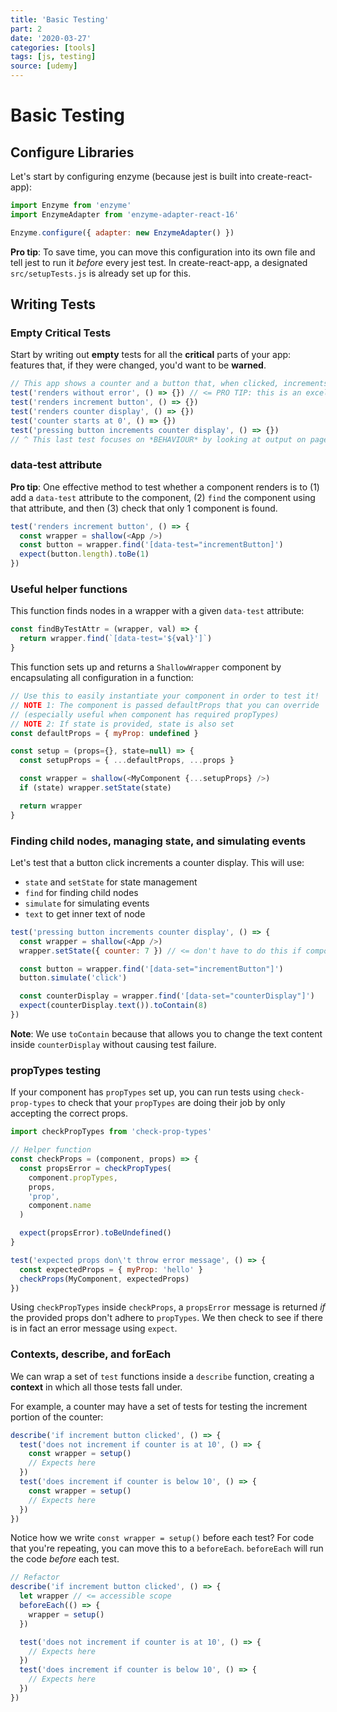 ```yaml
---
title: 'Basic Testing'
part: 2
date: '2020-03-27'
categories: [tools]
tags: [js, testing]
source: [udemy]
---
```


# Basic Testing

## Configure Libraries

Let's start by configuring enzyme (because jest is built into create-react-app):

```js
import Enzyme from 'enzyme'
import EnzymeAdapter from 'enzyme-adapter-react-16'

Enzyme.configure({ adapter: new EnzymeAdapter() })
```

**Pro tip**: To save time, you can move this configuration into its own file and tell jest to run it *before* every jest test. In create-react-app, a designated `src/setupTests.js` is already set up for this.

## Writing Tests

### Empty Critical Tests

Start by writing out **empty** tests for all the **critical** parts of your app: features that, if they were changed, you'd want to be **warned**.

```js
// This app shows a counter and a button that, when clicked, increments the counter
test('renders without error', () => {}) // <= PRO TIP: this is an excellent basic first test
test('renders increment button', () => {})
test('renders counter display', () => {})
test('counter starts at 0', () => {})
test('pressing button increments counter display', () => {})
// ^ This last test focuses on *BEHAVIOUR* by looking at output on page, not state
```

### data-test attribute

**Pro tip**:  One effective method to test whether a component renders is to (1) add a `data-test` attribute to the component, (2) `find` the component using that attribute, and then (3) check that only 1 component is found.

```js
test('renders increment button', () => {
  const wrapper = shallow(<App />)
  const button = wrapper.find('[data-test="incrementButton]')
  expect(button.length).toBe(1)
})
```

### Useful helper functions

This function finds nodes in a wrapper with a given `data-test` attribute:

```js
const findByTestAttr = (wrapper, val) => {
  return wrapper.find(`[data-test='${val}']`)
}
```

This function sets up and returns a `ShallowWrapper` component by encapsulating all configuration in a function:

```js
// Use this to easily instantiate your component in order to test it!
// NOTE 1: The component is passed defaultProps that you can override
// (especially useful when component has required propTypes)
// NOTE 2: If state is provided, state is also set
const defaultProps = { myProp: undefined }

const setup = (props={}, state=null) => {
  const setupProps = { ...defaultProps, ...props }

  const wrapper = shallow(<MyComponent {...setupProps} />)
  if (state) wrapper.setState(state)

  return wrapper
}
```

### Finding child nodes, managing state, and simulating events

Let's test that a button click increments a counter display. This will use:

* `state` and `setState` for state management
* `find` for finding child nodes
* `simulate` for simulating events
* `text` to get inner text of node

```js
test('pressing button increments counter display', () => {
  const wrapper = shallow(<App />)
  wrapper.setState({ counter: 7 }) // <= don't have to do this if component has initial state

  const button = wrapper.find('[data-set="incrementButton"]')
  button.simulate('click')

  const counterDisplay = wrapper.find('[data-set="counterDisplay"]')
  expect(counterDisplay.text()).toContain(8)
})
```

**Note**: We use `toContain` because that allows you to change the text content inside `counterDisplay` without causing test failure.

### propTypes testing

If your component has `propTypes` set up, you can run tests using `check-prop-types` to check that your `propTypes` are doing their job by only accepting the correct props.

```js
import checkPropTypes from 'check-prop-types'

// Helper function
const checkProps = (component, props) => {
  const propsError = checkPropTypes(
    component.propTypes,
    props,
    'prop',
    component.name
  )

  expect(propsError).toBeUndefined()
}

test('expected props don\'t throw error message', () => {
  const expectedProps = { myProp: 'hello' }
  checkProps(MyComponent, expectedProps)
})
```

Using `checkPropTypes` inside `checkProps`, a `propsError` message is returned *if* the provided props don't adhere to `propTypes`. We then check to see if there is in fact an error message using `expect`.

### Contexts, describe, and forEach

We can wrap a set of `test` functions inside a `describe` function, creating a **context** in which all those tests fall under.

For example, a counter may have a set of tests for testing the increment portion of the counter:

```js
describe('if increment button clicked', () => {
  test('does not increment if counter is at 10', () => {
    const wrapper = setup()
    // Expects here
  })
  test('does increment if counter is below 10', () => {
    const wrapper = setup()
    // Expects here
  })
})
```

Notice how we write `const wrapper = setup()` before each test? For code that you're repeating, you can move this to a `beforeEach`. `beforeEach` will run the code *before* each test.

```js
// Refactor
describe('if increment button clicked', () => {
  let wrapper // <= accessible scope
  beforeEach(() => {
    wrapper = setup()
  })

  test('does not increment if counter is at 10', () => {
    // Expects here
  })
  test('does increment if counter is below 10', () => {
    // Expects here
  })
})
```